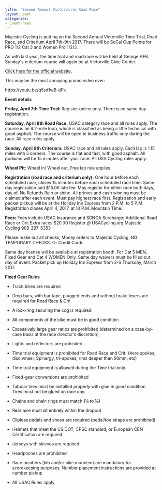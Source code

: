 ```yaml
---
title: "Second Annual Victorville Road Race"
layout: post
categories:
- Event news
---
```


Majestic Cycling is putting on the Second Annual Victorville Time Trial, Road Race, and Criterium April 7th-9th 2017. There will be SoCal Cup Points for PRO 1/2 Cat 3 and Women Pro 1/2/3.

As with last year, the time trial and road race will be held at George AFB. Sunday's criterium course will again be at Victorville Civic Center.

[Click here for the official website](https://majesticcycling.com).

This may be the most annoying promo video ever:

<https://youtu.be/q5sd1wB-dPk>

**Event details**

**Friday, April 7th Time Trial:** Register online only. There is no same day registration.

**Saturday, April 8th Road Race:** USAC category race and all rules apply. The course is an 6.2-mile loop, which is classified as being a little technical with good asphalt. The course will be open to business traffic only during the race. All race rules apply.

**Sunday, April 9th Criterium:** USAC race and all rules apply. Each lap is 1.15 miles with 5 corners. The course is flat and fast, with good asphalt. All podiums will be 15 minutes after your race. All USA Cycling rules apply.

**Wheel Pit:** Wheel in/ Wheel out. Free lap rule applies.

**Registration (road race and criterium only):** One hour before each scheduled race, closes 15 minutes before each scheduled race time. Same day registration add $15.00 late fee. May register for either race both days, day of. No Refunds Rain or shine. All primes and cash winning must be claimed after each event. Must pay highest race first. Registration and early packet pickup will be at the Holiday Inn Express from 2 P.M. to 5 P.M. Registration closes April 4, 2017, at 10 P.M. Mountain Time.

**Fees:** Fees include USAC Insurance and SCNCA Surcharge: Additional Road Race or Crit Extra races $20.00 Register @ USACycling.org Majestic Cycling 909-297-6353

Please make out all checks, Money orders to Majestic Cycling, NO TEMPORARY CHECKS. Or Credit Cards.

Same day license will be available at registration booth. For Cat 5 MEN, Fixed Gear and Cat 4 WOMEN Only. Same day waivers must be filled out day of event. Packet pick up Holiday Inn Express from 3-6 Thursday, March 2017.

**Fixed Gear Rules**

- Track bikes are required

- Drop bars, with bar tape, plugged ends and without brake levers are required for Road Race &amp; Crit

- A lock-ring securing the cog is required

- All components of the bike must be in good condition

- Excessively large gear ratios are prohibited (determined on a case-by-case basis at the race director's discretion)

- Lights and reflectors are prohibited

- Time trial equipment is prohibited for Road Race and Crit. (Aero spokes, disc wheel, Spinergy, tri-spokes, rims deeper than 90mm, etc)

- Time trial equipment is allowed during the Time trial only.

- Fixed-gear conversions are prohibited

- Tubular tires must be installed properly with glue in good condition. Tires must not be glued on race day.

- Chains and chain rings must match (&frac18; to &frac18;)

- Rear axle must sit entirely within the dropout

- Clipless pedals and shoes are required (pedal/toe straps are prohibited)

- Helmets that meet the US DOT, CPSC standard, or European CEN Certification are required

- Jerseys with sleeves are required

- Headphones are prohibited

- Race numbers (bib and/or bike mounted) are mandatory for scorekeeping purposes. Number placement instructions are provided at number pickup

- All USAC Rules apply.
